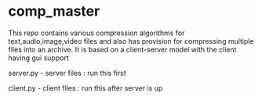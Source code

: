 # comp_master
This repo contains various compression algorithms for text,audio,image,video files and also has provision for compressing multiple files into an archive.
It is based on a client-server model with the client having gui support

server.py - server files : run this first 

client.py - client files : run this after server is up
